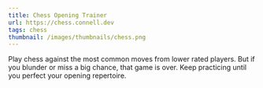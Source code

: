 ```yaml
---
title: Chess Opening Trainer
url: https://chess.connell.dev
tags: chess
thumbnail: /images/thumbnails/chess.png
---
```


Play chess against the most common moves from lower rated players. But if you blunder or miss a big chance, that game is over. Keep practicing until you perfect your opening repertoire.